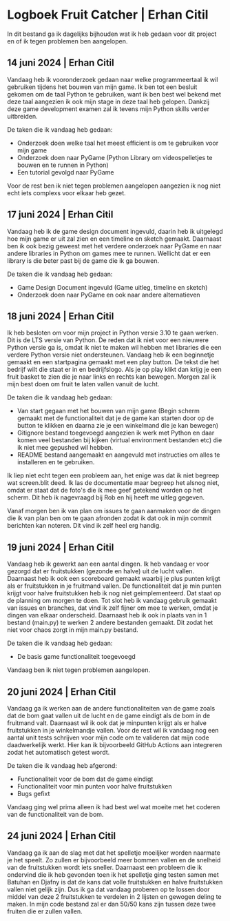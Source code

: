 # Logboek Fruit Catcher | Erhan Citil

In dit bestand ga ik dagelijks bijhouden wat ik heb gedaan voor dit project en of ik tegen problemen ben aangelopen.

## 14 juni 2024 | Erhan Citil
Vandaag heb ik vooronderzoek gedaan naar welke programmeertaal ik wil gebruiken tijdens het bouwen van mijn game. Ik ben tot een besluit gekomen om de taal Python te gebruiken, want ik ben best wel bekend met deze taal aangezien ik ook mijn stage in deze taal heb gelopen. Dankzij deze game development examen zal ik tevens mijn Python skills verder uitbreiden. 

De taken die ik vandaag heb gedaan: 

- Onderzoek doen welke taal het meest efficient is om te gebruiken voor mijn game
- Onderzoek doen naar PyGame (Python Library om videospelletjes te bouwen en te runnen in Python)
- Een tutorial gevolgd naar PyGame

Voor de rest ben ik niet tegen problemen aangelopen aangezien ik nog niet echt iets complexs voor elkaar heb gezet. 

## 17 juni 2024 | Erhan Citil
Vandaag heb ik de game design document ingevuld, daarin heb ik uitgelegd hoe mijn game er uit zal zien en een timeline en sketch gemaakt. Daarnaast ben ik ook bezig geweest met het verdere onderzoek naar PyGame en naar andere libraries in Python om games mee te runnen. Wellicht dat er een library is die beter past bij de game die ik ga bouwen.

De taken die ik vandaag heb gedaan:

- Game Design Document ingevuld (Game uitleg, timeline en sketch)
- Onderzoek doen naar PyGame en ook naar andere alternatieven

## 18 juni 2024 | Erhan Citil
Ik heb besloten om voor mijn project in Python versie 3.10 te gaan werken. Dit is de LTS versie van Python. De reden dat ik niet voor een nieuwere Python versie ga is, omdat ik niet te maken wil hebben met libraries die een verdere Python versie niet ondersteunen. Vandaag heb ik een beginnetje gemaakt en een startpagina gemaakt met een play button. De tekst die het bedrijf wilt die staat er in en bedrijfslogo. Als je op play klikt dan krijg je een fruit basket te zien die je naar links en rechts kan bewegen. Morgen zal ik mijn best doen om fruit te laten vallen vanuit de lucht.

De taken die ik vandaag heb gedaan:

- Van start gegaan met het bouwen van mijn game (Begin scherm gemaakt met de functionaliteit dat je de game kan starten door op de button te klikken en daarna zie je een winkelmand die je kan bewegen)
- Gitignore bestand toegevoegd aangezien ik werk met Python en daar komen veel bestanden bij kijken (virtual environment bestanden etc) die ik niet mee gepushed wil hebben.
- README bestand aangemaakt en aangevuld met instructies om alles te installeren en te gebruiken.

Ik liep niet echt tegen een probleem aan, het enige was dat ik niet begreep wat screen.blit deed. Ik las de documentatie maar begreep het alsnog niet, omdat er staat dat de foto's die ik mee geef getekend worden op het scherm. Dit heb ik nagevraagd bij Rob en hij heeft me uitleg gegeven. 

Vanaf morgen ben ik van plan om issues te gaan aanmaken voor de dingen die ik van plan ben om te gaan afronden zodat ik dat ook in mijn commit berichten kan noteren. Dit vind ik zelf heel erg handig.

## 19 juni 2024 | Erhan Citil 
Vandaag heb ik gewerkt aan een aantal dingen. Ik heb vandaag er voor gezorgd dat er fruitstukken (gezonde en halve) uit de lucht vallen. Daarnaast heb ik ook een scoreboard gemaakt waarbij je plus punten krijgt als er fruitstukken in je fruitmand vallen. De functionaliteit dat je min punten krijgt voor halve fruitstukken heb ik nog niet geimplementeerd. Dat staat op de planning om morgen te doen. Tot slot heb ik vandaag gebruik gemaakt van issues en branches, dat vind ik zelf fijner om mee te werken, omdat je dingen van elkaar onderscheid. Daarnaast heb ik ook in plaats van in 1 bestand (main.py) te werken 2 andere bestanden gemaakt. Dit zodat het niet voor chaos zorgt in mijn main.py bestand.

De taken die ik vandaag heb gedaan: 

- De basis game functionaliteit toegevoegd 

Vandaag ben ik niet tegen problemen aangelopen.

## 20 juni 2024 | Erhan Citil
Vandaag ga ik werken aan de andere functionaliteiten van de game zoals dat de bom gaat vallen uit de lucht en de game eindigt als de bom in de fruitmand valt. Daarnaast wil ik ook dat je minpunten krijgt als er halve fruitstukken in je winkelmandje vallen. Voor de rest wil ik vandaag nog een aantal unit tests schrijven voor mijn code om te valideren dat mijn code daadwerkelijk werkt. Hier kan ik bijvoorbeeld GitHub Actions aan integreren zodat het automatisch getest wordt.

De taken die ik vandaag heb afgerond:
- Functionaliteit voor de bom dat de game eindigt
- Functionaliteit voor min punten voor halve fruitstukken
- Bugs gefixt

Vandaag ging wel prima alleen ik had best wel wat moeite met het coderen van de functionaliteit van de bom.

## 24 juni 2024 | Erhan Citil
Vandaag ga ik aan de slag met dat het spelletje moeiljker worden naarmate je het speelt. Zo zullen er bijvoorbeeld meer bommen vallen en de snelheid van de fruitstukken wordt iets sneller. Daarnaast een probleem die ik ondervind die ik heb gevonden toen ik het spelletje ging testen samen met Batuhan en Djafny is dat de kans dat volle fruitstukken en halve fruitstukken vallen niet gelijk zijn. Dus ik ga dat vandaag proberen op te lossen door middel van deze 2 fruitstukken te verdelen in 2 lijsten en gewogen deling te maken. In mijn code bestand zal er dan 50/50 kans zijn tussen deze twee fruiten die er zullen vallen.